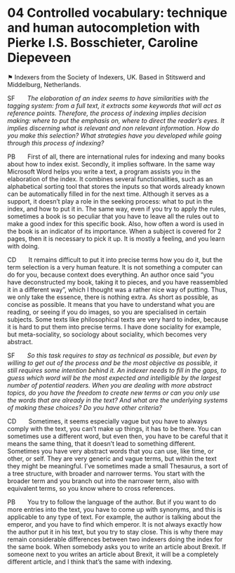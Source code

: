 # 04 Controlled vocabulary: technique and human autocompletion with Pierke I.S. Bosschieter, Caroline Diepeveen
⚑ Indexers from the Society of Indexers, UK. Based in Stitswerd and Middelburg, Netherlands.

SF&emsp;&emsp;*The elaboration of an index seems to have similarities with the tagging system: from a full text, it extracts some keywords that will act as reference points. Therefore, the process of indexing implies decision making: where to put the emphasis on, where to direct the reader’s eyes. It implies discerning what is relevant and non relevant information. How do you make this selection? What strategies have you developed while going through this process of indexing?*

PB&emsp;&emsp;First of all, there are international rules for indexing and many books about how to index exist. Secondly, it implies software. In the same way Microsoft Word helps you write a text, a program assists you in the elaboration of the index. It combines several functionalities, such as an alphabetical sorting tool that stores the inputs so that words already known can be automatically filled in for the next time. Although it serves as a support, it doesn’t play a role in the seeking process: what to put in the index, and how to put it in. The same way, even if you try to apply the rules, sometimes a book is so peculiar that you have to leave all the rules out to make a good index for this specific book. Also, how often a word is used in the book is an indicator of its importance. When a subject is covered for 2 pages, then it is necessary to pick it up. It is mostly a feeling, and you learn with doing.

CD&emsp;&emsp;It remains difficult to put it into precise terms how you do it, but the term selection is a very human feature. It is not something a computer can do for you, because context does everything. An author once said “you have deconstructed my book, taking it to pieces, and you have reassembled it in a different way”, which I thought was a rather nice way of putting. Thus, we only take the essence, there is nothing extra. As short as possible, as concise as possible. It means that you have to understand what you are reading, or seeing if you do images, so you are specialised in certain subjects. Some texts like philosophical texts are very hard to index, because it is hard to put them into precise terms. I have done sociality for example, but meta-sociality, so sociology about sociality, which becomes very abstract.

SF&emsp;&emsp;*So this task requires to stay as technical as possible, but even by willing to get out of the process and be the most objective as possible, it still requires some intention behind it. An indexer needs to fill in the gaps, to guess which word will be the most expected and intelligible by the largest number of potential readers. When you are dealing with more abstract topics, do you have the freedom to create new terms or can you only use the words that are already in the text? And what are the underlying systems of making these choices? Do you have other criteria?*

CD&emsp;&emsp;Sometimes, it seems especially vague but you have to always comply with the text, you can’t make up things, it has to be there. You can sometimes use a different word, but even then, you have to be careful that it means the same thing, that it doesn’t lead to something different. Sometimes you have very abstract words that you can use, like time, or other, or self. They are very generic and vague terms, but within the text they might be meaningful. I’ve sometimes made a small Thesaurus, a sort of a tree structure, with broader and narrower terms. You start with the broader term and you branch out into the narrower term, also with equivalent terms, so you know where to cross references.


PB&emsp;&emsp;You try to follow the language of the author. But if you want to do more entries into the text, you have to come up with synonyms, and this is applicable to any type of text. For example, the author is talking about the emperor, and you have to find which emperor. It is not always exactly how the author put it in his text, but you try to stay close. This is why there may remain considerable differences between two indexers doing the index for the same book. When somebody asks you to write an article about Brexit. If someone next to you writes an article about Brexit, it will be a completely different article, and I think that’s the same with indexing.
